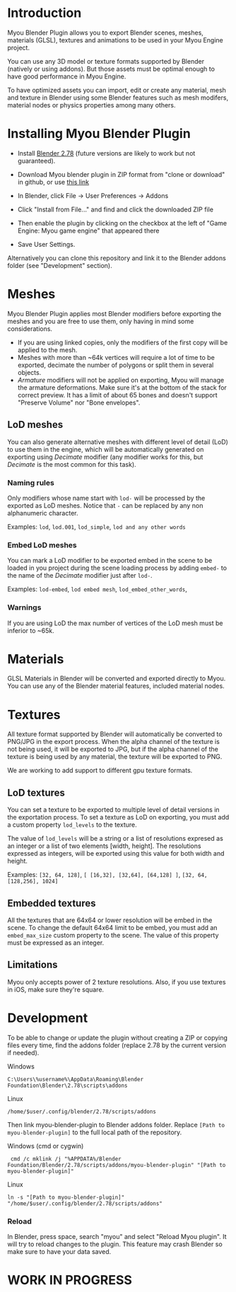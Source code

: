 # Introduction
Myou Blender Plugin allows you to export Blender scenes, meshes, materials (GLSL), textures and animations to be used in your Myou Engine project.

You can use any 3D model or texture formats supported by Blender (natively or using addons). But those assets must be optimal enough to have good performance in Myou Engine.

To have optimized assets you can import, edit or create any material, mesh and texture in Blender using some Blender features such as mesh modifers,  material nodes or physics properties among many others.

# Installing Myou Blender Plugin

- Install [Blender 2.78](http://download.blender.org/release/Blender2.78/) (future versions are likely to work but not guaranteed).

- Download Myou blender plugin in ZIP format from "clone or download" in github, or use [this link](https://github.com/myou-engine/myou-blender-plugin/archive/master.zip)

- In Blender, click File -> User Preferences -> Addons

- Click "Install from File..." and find and click the downloaded ZIP file

- Then enable the plugin by clicking on the checkbox at the left of "Game Engine: Myou game engine" that appeared there

- Save User Settings.

Alternatively you can clone this repository and link it to the Blender addons folder (see "Development" section).

# Meshes

Myou Blender Plugin applies most Blender modifiers before exporting the meshes and you are free to use them, only having in mind some considerations.

 - If you are using linked copies, only the modifiers of the first copy will be applied to the mesh.
 - Meshes with more than ~64k vertices will require a lot of time to be exported, decimate the number of polygons or split them in several objects.
 - _Armature_ modifiers will not be applied on exporting, Myou will manage the armature deformations. Make sure it's at the bottom of the stack for correct preview. It has a limit of about 65 bones and doesn't support "Preserve Volume" nor "Bone envelopes".

## LoD meshes
You can also generate alternative meshes with different level of detail (LoD) to use them in the engine, which will be automatically generated on exporting using _Decimate_ modifier (any modifier works for this, but _Decimate_ is the most common for this task).

### Naming rules
Only modifiers whose name start with `lod-` will be processed by the exported as LoD meshes. Notice that `-` can be replaced by any non alphanumeric character.

Examples: `lod`, `lod.001`, `lod_simple`, `lod and any other words`

### Embed LoD meshes
You can mark a LoD modifier to be exported embed in the scene to be loaded in you project during the scene loading process by adding `embed-` to the name of the _Decimate_ modifier just after `lod-`.

Examples: `lod-embed`, `lod embed mesh`, `lod_embed_other_words`,

### Warnings
If you are using LoD the max number of vertices of the LoD mesh must be inferior to ~65k.

# Materials
GLSL Materials in Blender will be converted and exported directly to Myou. You can use any of the Blender material features, included material nodes.

# Textures
All texture format supported by Blender will automatically be converted to PNG/JPG in the export process. When the alpha channel of the texture is not being used, it will be exported to JPG, but if the alpha channel of the texture is being used by any material, the texture will be exported to PNG.

We are working to add support to different gpu texture formats.

## LoD textures
You can set a texture to be exported to multiple level of detail versions in the exportation process.
To set a texture as LoD on exporting, you must add a custom property `lod_levels` to the texture.

The value of `lod_levels` will be a string or a list of resolutions expresed as an integer or a list of two elements [width, height]. The resolutions expressed as integers, will be exported using this value for both width and height.

Examples: `[32, 64, 128]`, `[ [16,32], [32,64], [64,128] ]`, `[32, 64, [128,256], 1024]`

## Embedded textures
All the textures that are 64x64 or lower resolution will be embed in the scene. To change the default 64x64 limit to be embed, you must add an ```embed_max_size``` custom property to the scene. The value of this property must be expressed as an integer.

## Limitations
Myou only accepts power of 2 texture resolutions. Also, if you use textures in iOS, make sure they're square.

# Development

To be able to change or update the plugin without creating a ZIP or copying files every time, find the addons folder (replace 2.78 by the current version if needed).

Windows
```
C:\Users\%username%\AppData\Roaming\Blender Foundation\Blender\2.78\scripts\addons
```

Linux
```
/home/$user/.config/blender/2.78/scripts/addons
```

Then link myou-blender-plugin to Blender addons folder. Replace `[Path to myou-blender-plugin]` to the full local path of the repository.

Windows (cmd or cygwin)
```
 cmd /c mklink /j "%APPDATA%/Blender Foundation/Blender/2.78/scripts/addons/myou-blender-plugin" "[Path to myou-blender-plugin]"
```

Linux
```
ln -s "[Path to myou-blender-plugin]" "/home/$user/.config/blender/2.78/scripts/addons"
```

### Reload

In Blender, press space, search "myou" and select "Reload Myou plugin". It will try to reload changes to the plugin. This feature may crash Blender so make sure to have your data saved.

# WORK IN PROGRESS
